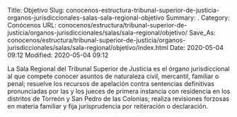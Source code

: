 Title: Objetivo
Slug: conocenos-estructura-tribunal-superior-de-justicia-organos-jurisdiccionales-salas-sala-regional-objetivo
Summary: .
Category: Conócenos
URL: conocenos/estructura/tribunal-superior-de-justicia/organos-jurisdiccionales/salas/sala-regional/objetivo/
Save_As: conocenos/estructura/tribunal-superior-de-justicia/organos-jurisdiccionales/salas/sala-regional/objetivo/index.html
Date: 2020-05-04 09:12
Modified: 2020-05-04 09:12



La Sala Regional del Tribunal Superior de Justicia es el órgano jurisdiccional al que compete conocer asuntos de naturaleza civil, mercantil, familiar o penal; resuelve los recursos de apelación contra sentencias definitivas pronunciadas por las y los jueces de primera instancia con residencia en los distritos de Torreón y San Pedro de las Colonias; realiza revisiones forzosas en materia familiar y fija jurisprudencia por reiteración o declaración.



